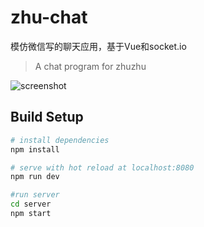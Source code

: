 # zhu-chat

模仿微信写的聊天应用，基于Vue和socket.io
> A chat program for zhuzhu

![screenshot](https://github.com/ibesty/zhu-chat-mobile/raw/master/screenshot/screenshot.png)

## Build Setup

``` bash
# install dependencies
npm install

# serve with hot reload at localhost:8080
npm run dev

#run server
cd server
npm start
```

